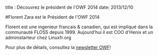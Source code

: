 title : Découvrez le président de l'OWF 2014
date: 2013/12/10

#Florent Zara est le Président de l'OWF 2014

Florent est une ingenieur francais & canadien, qui est impliqué dans la communauté FLOSS 
depuis 1999. Aujourd'hui il est COO d'Henix et un administarteur chez Linuxfr.org

Pour plus de détails, consultez la [newsletter OWF](http://eepurl.com/KlCdz)!
